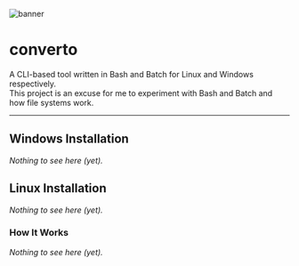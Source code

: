 ![banner](https://hc-cdn.hel1.your-objectstorage.com/s/v3/be8dbf079d8a052f50aefb7c8b580c6c10e14846_image.png)

# converto

A CLI-based tool written in Bash and Batch for Linux and Windows respectively.  
This project is an excuse for me to experiment with Bash and Batch and how file systems work.

---

## Windows Installation

*Nothing to see here (yet).*

## Linux Installation

*Nothing to see here (yet).*

### How It Works

*Nothing to see here (yet).*
